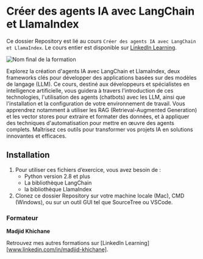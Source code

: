 # Créer des agents IA avec LangChain et LlamaIndex

Ce dossier Repository est lié au cours `Créer des agents IA avec LangChain et LlamaIndex`. Le cours entier est disponible sur [LinkedIn Learning][lil-course-url].

![Nom final de la formation][lil-thumbnail-url] 

Explorez la création d'agents IA avec LangChain et LlamaIndex, deux frameworks clés pour développer des applications basées sur des modèles de langage (LLM). Ce cours, destiné aux développeurs et spécialistes en intelligence artificielle, vous guidera à travers l'introduction de ces technologies, l'utilisation des agents (chatbots) avec les LLM, ainsi que l'installation et la configuration de votre environnement de travail. Vous apprendrez notamment à utiliser les RAG (Retrieval-Augmented Generation) et les vector stores pour extraire et formater des données, et à appliquer des techniques d'automatisation pour mettre en œuvre des agents complets. Maîtrisez ces outils pour transformer vos projets IA en solutions innovantes et efficaces.



## Installation

1. Pour utiliser ces fichiers d’exercice, vous avez besoin de : 
   - Python version 2.8 et plus
   - La bibliothèque LangChain
   - la bibliothèque LlamaIndex
2. Clonez ce dossier Repository sur votre machine locale (Mac), CMD (Windows), ou sur un outil GUI tel que SourceTree ou VSCode. 
 


### Formateur

**Madjid Khichane** 

 Retrouvez mes autres formations sur [LinkedIn Learning][www.linkedin.com/in/madjid-khichane].

[0]: # (Replace these placeholder URLs with actual course URLs)
[lil-course-url]: https://www.linkedin.com
[lil-thumbnail-url]: https:
[lil-URL-trainer]: https://www.linkedin.com/learning/instructors/madjid-khichane

[1]: # (End of FR-Instruction ###############################################################################################)
